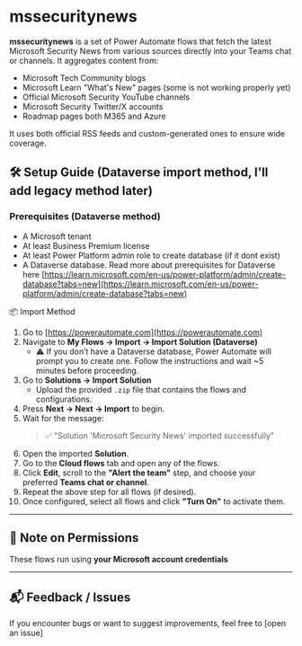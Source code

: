 # mssecuritynews

**mssecuritynews** is a set of Power Automate flows that fetch the latest Microsoft Security News from various sources directly into your Teams chat or channels. It aggregates content from:

- Microsoft Tech Community blogs  
- Microsoft Learn "What's New" pages (some is not working properly yet) 
- Official Microsoft Security YouTube channels  
- Microsoft Security Twitter/X accounts
- Roadmap pages both M365 and Azure

It uses both official RSS feeds and custom-generated ones to ensure wide coverage.

## 🛠 Setup Guide (Dataverse import method, I'll add legacy method later)

### Prerequisites (Dataverse method)

- A Microsoft tenant    
- At least Business Premium license 
- At least Power Platform admin role to create database (if it dont exist) 
- A Dataverse database. Read more about prerequisites for Dataverse here [https://learn.microsoft.com/en-us/power-platform/admin/create-database?tabs=new](https://learn.microsoft.com/en-us/power-platform/admin/create-database?tabs=new)


📦 Import Method

1. Go to [https://powerautomate.com](https://powerautomate.com)
2. Navigate to **My Flows → Import → Import Solution (Dataverse)**
   - ⚠️ If you don’t have a Dataverse database, Power Automate will prompt you to create one. Follow the instructions and wait ~5 minutes before proceeding.
3. Go to **Solutions → Import Solution**
   - Upload the provided `.zip` file that contains the flows and configurations.
4. Press **Next → Next → Import** to begin.
5. Wait for the message:
   > ✅ "Solution 'Microsoft Security News' imported successfully"
6. Open the imported **Solution**.
7. Go to the **Cloud flows** tab and open any of the flows.
8. Click **Edit**, scroll to the **"Alert the team"** step, and choose your preferred **Teams chat or channel**.
9. Repeat the above step for all flows (if desired).
10. Once configured, select all flows and click **"Turn On"** to activate them.

---

## 🔐 Note on Permissions

These flows run using **your Microsoft account credentials**

---

## 📬 Feedback / Issues

If you encounter bugs or want to suggest improvements, feel free to [open an issue]

